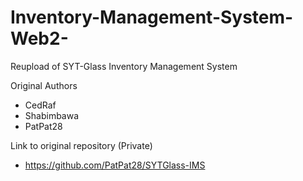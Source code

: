# Inventory-Management-System-Web2-
Reupload of SYT-Glass Inventory Management System

Original Authors
- CedRaf
- Shabimbawa
- PatPat28

Link to original repository (Private)
- https://github.com/PatPat28/SYTGlass-IMS
